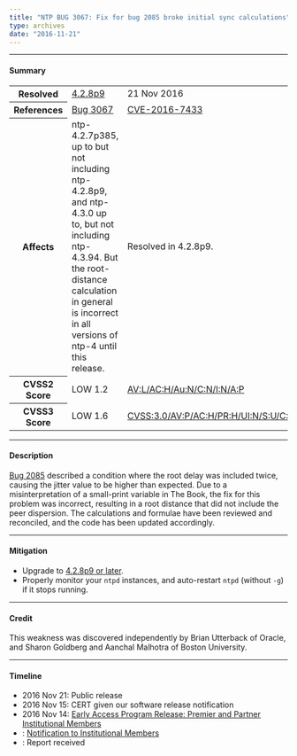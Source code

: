 ```yaml
---
title: "NTP BUG 3067: Fix for bug 2085 broke initial sync calculations"
type: archives
date: "2016-11-21"
---
```


* * *

#### Summary

<table>
  <tbody>
	<tr>
		<th><b>Resolved</b></th>
		<td><a href="/support/securitynotice/4_2_8p9-release-announcement/">4.2.8p9</a></td>
		<td>21 Nov 2016</td>
	</tr>
	<tr>
		<th><b>References</b></th>
		<td><a href="https://bugs.ntp.org/show_bug.cgi?id=3067">Bug 3067</a></td>
		<td><a href="https://nvd.nist.gov/vuln/detail/CVE-2016-7433">CVE-2016-7433</a></td>
	</tr>
	<tr>
		<th><b>Affects</b></th>
		<td>ntp-4.2.7p385, up to but not including ntp-4.2.8p9, and ntp-4.3.0 up to, but not including ntp-4.3.94. But the root-distance calculation in general is incorrect in all versions of ntp-4 until this release.</td>
		<td>Resolved in 4.2.8p9.</td>
	</tr>
	<tr>
		<th><b>CVSS2 Score</b></th>
		<td>LOW 1.2</td>
		<td><a href="https://nvd.nist.gov/vuln-metrics/cvss/v2-calculator?calculator&version=2.0&vector=(AV:L/AC:H/Au:N/C:N/I:N/A:P)">AV:L/AC:H/Au:N/C:N/I:N/A:P</a></td>
	</tr>
	<tr>
		<th><b>CVSS3 Score<b></th>
		<td>LOW 1.6</td>
		<td><a href="https://www.first.org/cvss/calculator/3.0#CVSS:3.0/AV:P/AC:H/PR:H/UI:N/S:U/C:N/I:N/A:L">CVSS:3.0/AV:P/AC:H/PR:H/UI:N/S:U/C:N/I:N/A:L</a></td>
	</tr>	
  </tbody>	
</table>

* * *
    
#### Description 

[Bug 2085](https://bugs.ntp.org/show_bug.cgi?id=2085) described a condition where the root delay was included twice, causing the jitter value to be higher than expected. Due to a misinterpretation of a small-print variable in The Book, the fix for this problem was incorrect, resulting in a root distance that did not include the peer dispersion. The calculations and formulae have been reviewed and reconciled, and the code has been updated accordingly.

* * *
    
#### Mitigation

* Upgrade to [4.2.8p9 or later](/downloads/).
* Properly monitor your `ntpd` instances, and auto-restart `ntpd` (without `-g`) if it stops running. 

* * *

#### Credit

This weakness was discovered independently by Brian Utterback of Oracle, and Sharon Goldberg and Aanchal Malhotra of Boston University.

* * *

#### Timeline

* 2016 Nov 21: Public release
* 2016 Nov 15: CERT given our software release notification 
* 2016 Nov 14: [Early Access Program Release: Premier and Partner Institutional Members](https://www.nwtime.org/membership/benefits/)
* : [Notification to Institutional Members](https://www.nwtime.org/membership/benefits/)
* : Report received